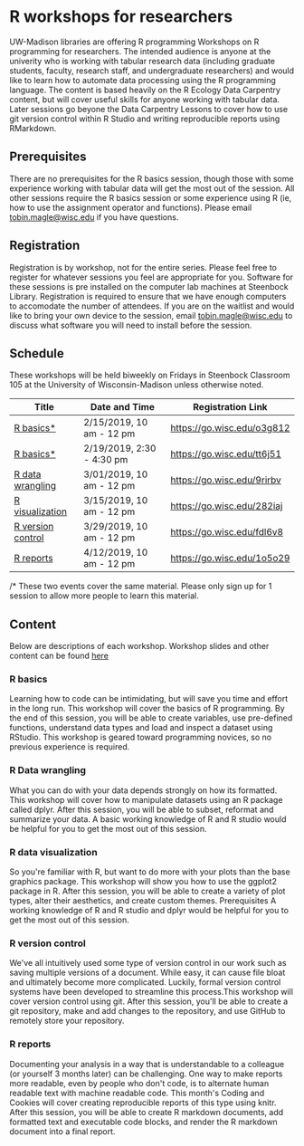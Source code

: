 # R workshops for researchers
UW-Madison libraries are offering R programming Workshops on R programming for researchers. The intended audience is anyone at the univerity who is working with tabular research data (including graduate students, faculty, research staff, and undergraduate researchers) and would like to learn how to automate data processing using the R programming language. The content is based heavily on the R Ecology Data Carpentry content, but will cover useful skills for anyone working with tabular data. Later sessions go beyone the Data Carpentry Lessons to cover how to use git version control within R Studio and writing reproducible reports using RMarkdown.

## Prerequisites
There are no prerequisites for the R basics session, though those with some experience working with tabular data will get the most out of the session. All other sessions require the R basics session or some experience using R (ie, how to use the assignment operator and functions). Please email tobin.magle@wisc.edu if you have questions.

## Registration
Registration is by workshop, not for the entire series. Please feel free to register for whatever sessions you feel are appropriate for you. Software for these sessions is pre installed on the computer lab machines at Steenbock Library. Registration is required to ensure that we have enough computers to accomodate the number of attendees. If you are on the waitlist and would like to bring your own device to the session, email tobin.magle@wisc.edu to discuss what software you will need to install before the session.

## Schedule
These workshops will be held biweekly on Fridays in Steenbock Classroom 105 at the University of Wisconsin-Madison unless otherwise noted. 

Title | Date and Time | Registration Link
------|-------------------------------|----------------------------------
[R basics*](https://researchguides.library.wisc.edu/R/basics)|2/15/2019, 10 am - 12 pm | https://go.wisc.edu/o3g812
[R basics*](https://researchguides.library.wisc.edu/R/basics)|2/19/2019, 2:30 - 4:30 pm | https://go.wisc.edu/tt6j51
[R data wrangling](https://researchguides.library.wisc.edu/R/tidyverse)|3/01/2019, 10 am - 12 pm | https://go.wisc.edu/9rirbv 
[R visualization](https://researchguides.library.wisc.edu/R/tidyverse)|3/15/2019, 10 am - 12 pm | https://go.wisc.edu/282iaj 
[R version control](https://researchguides.library.wisc.edu/R/tidyverse)|3/29/2019, 10 am - 12 pm | https://go.wisc.edu/fdl6v8 
[R reports](https://researchguides.library.wisc.edu/R/tidyverse)|4/12/2019, 10 am - 12 pm | https://go.wisc.edu/1o5o29

/* These two events cover the same material. Please only sign up for 1 session to allow more people to learn this material.

## Content
Below are descriptions of each workshop. Workshop slides and other content can be found [here](https://researchguides.library.wisc.edu/R)

### R basics

Learning how to code can be intimidating, but will save you time and effort in the long run. This workshop will cover the basics of R programming. By the end of this session, you will be able to create variables, use pre-defined functions, understand data types and load and inspect a dataset using RStudio. This workshop is geared toward programming novices, so no previous experience is required. 

### R Data wrangling

What you can do with your data depends strongly on how its formatted. This workshop will cover how to manipulate datasets using an R package called dplyr. After this session, you will be able to subset, reformat and summarize your data. A basic working knowledge of R and R studio would be helpful for you to get the most out of this session.

### R data visualization

So you're familiar with R, but want to do more with your plots than the base graphics package. This workshop will show you how to use the ggplot2 package in R. After this session, you will be able to create a variety of plot types, alter their aesthetics, and create custom themes.
Prerequisites	A working knowledge of R and R studio and dplyr would be helpful for you to get the most out of this session.

### R version control

We've all intuitively used some type of version control in our work such as saving multiple versions of a document. While easy, it can cause file bloat and ultimately become more complicated. Luckily, formal version control systems have been developed to streamline this process.This workshop will cover version control using git. After this session, you'll be able to create a git repository, make and add changes to the repository, and use GitHub to remotely store your repository.

### R reports

Documenting your analysis in a way that is understandable to a colleague (or yourself 3 months later) can be challenging. One way to make reports more readable, even by people who don't code, is to alternate human readable text with machine readable code. This month's Coding and Cookies will cover creating reproducible reports of this type using knitr. After this session, you will be able to create R markdown documents, add formatted text and executable code blocks, and render the R markdown document into a final report.



